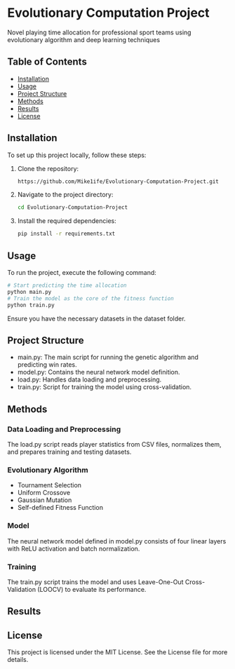 # Evolutionary Computation Project

Novel playing time allocation for professional sport teams using evolutionary algorithm and deep learning techniques

## Table of Contents

- [Installation](#installation)
- [Usage](#usage)
- [Project Structure](#project-structure)
- [Methods](#methods)
- [Results](#results)
- [License](#license)

## Installation

To set up this project locally, follow these steps:

1. Clone the repository:
    ```sh
    https://github.com/Mike1ife/Evolutionary-Computation-Project.git
    ```
2. Navigate to the project directory:
    ```sh
    cd Evolutionary-Computation-Project
    ```
3. Install the required dependencies:
    ```sh
    pip install -r requirements.txt
    ```

## Usage

To run the project, execute the following command:
```sh
# Start predicting the time allocation
python main.py
# Train the model as the core of the fitness function
python train.py
```
Ensure you have the necessary datasets in the dataset folder.

## Project Structure
- main.py: The main script for running the genetic algorithm and predicting win rates.
- model.py: Contains the neural network model definition.
- load.py: Handles data loading and preprocessing.
- train.py: Script for training the model using cross-validation.

## Methods
### Data Loading and Preprocessing
The load.py script reads player statistics from CSV files, normalizes them, and prepares training and testing datasets.

### Evolutionary Algorithm
- Tournament Selection
- Uniform Crossove
- Gaussian Mutation
- Self-defined Fitness Function

### Model
The neural network model defined in model.py consists of four linear layers with ReLU activation and batch normalization.

### Training
The train.py script trains the model and uses Leave-One-Out Cross-Validation (LOOCV) to evaluate its performance.

## Results

## License
This project is licensed under the MIT License. See the License file for more details.

